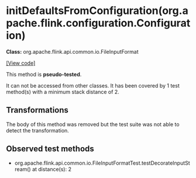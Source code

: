 # initDefaultsFromConfiguration(org.apache.flink.configuration.Configuration)

**Class:** org.apache.flink.api.common.io.FileInputFormat

[[View code]](https://github.com/apache/flink/blob/740f711c4ec9c4b7cdefd01c9f64857c345a68a1/flink-core/src/main/java//org/apache/flink/api/common/io/FileInputFormat.java#L105)

This method is **pseudo-tested**.


It can not be accessed from other classes. 
It has been covered by 1 test method(s) with a minimum stack distance of 2.

## Transformations

The body of this method was removed but the test suite was not able to detect the transformation.



## Observed test methods

* org.apache.flink.api.common.io.FileInputFormatTest.testDecorateInputStream() at distance(s): 2

